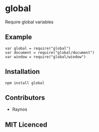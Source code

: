 global
======

Require global variables

Example
-------

    var global = require("global")
    var document = require("global/document")
    var window = require("global/window")

Installation
------------

`npm install global`

Contributors
------------

-   Raynos

MIT Licenced
------------
